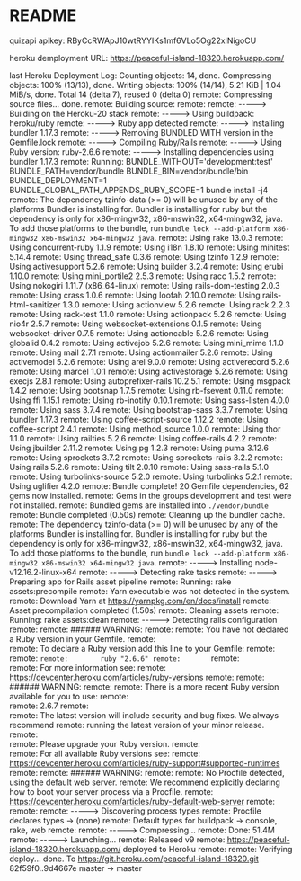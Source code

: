 # README

quizapi apikey: RByCcRWApJ10wtRYYIKs1mf6VLo5Og22xINigoCU

heroku demployment URL: https://peaceful-island-18320.herokuapp.com/

last Heroku Deployment Log:
Counting objects: 14, done.
Compressing objects: 100% (13/13), done.
Writing objects: 100% (14/14), 5.21 KiB | 1.04 MiB/s, done.
Total 14 (delta 7), reused 0 (delta 0)
remote: Compressing source files... done.
remote: Building source:
remote: 
remote: -----> Building on the Heroku-20 stack
remote: -----> Using buildpack: heroku/ruby
remote: -----> Ruby app detected
remote: -----> Installing bundler 1.17.3
remote: -----> Removing BUNDLED WITH version in the Gemfile.lock
remote: -----> Compiling Ruby/Rails
remote: -----> Using Ruby version: ruby-2.6.6
remote: -----> Installing dependencies using bundler 1.17.3
remote:        Running: BUNDLE_WITHOUT='development:test' BUNDLE_PATH=vendor/bundle BUNDLE_BIN=vendor/bundle/bin BUNDLE_DEPLOYMENT=1 BUNDLE_GLOBAL_PATH_APPENDS_RUBY_SCOPE=1 bundle install -j4
remote:        The dependency tzinfo-data (>= 0) will be unused by any of the platforms Bundler is installing for. Bundler is installing for ruby but the dependency is only for x86-mingw32, x86-mswin32, x64-mingw32, java. To add those platforms to the bundle, run `bundle lock --add-platform x86-mingw32 x86-mswin32 x64-mingw32 java`.
remote:        Using rake 13.0.3
remote:        Using concurrent-ruby 1.1.9
remote:        Using i18n 1.8.10
remote:        Using minitest 5.14.4
remote:        Using thread_safe 0.3.6
remote:        Using tzinfo 1.2.9
remote:        Using activesupport 5.2.6
remote:        Using builder 3.2.4
remote:        Using erubi 1.10.0
remote:        Using mini_portile2 2.5.3
remote:        Using racc 1.5.2
remote:        Using nokogiri 1.11.7 (x86_64-linux)
remote:        Using rails-dom-testing 2.0.3
remote:        Using crass 1.0.6
remote:        Using loofah 2.10.0
remote:        Using rails-html-sanitizer 1.3.0
remote:        Using actionview 5.2.6
remote:        Using rack 2.2.3
remote:        Using rack-test 1.1.0
remote:        Using actionpack 5.2.6
remote:        Using nio4r 2.5.7
remote:        Using websocket-extensions 0.1.5
remote:        Using websocket-driver 0.7.5
remote:        Using actioncable 5.2.6
remote:        Using globalid 0.4.2
remote:        Using activejob 5.2.6
remote:        Using mini_mime 1.1.0
remote:        Using mail 2.7.1
remote:        Using actionmailer 5.2.6
remote:        Using activemodel 5.2.6
remote:        Using arel 9.0.0
remote:        Using activerecord 5.2.6
remote:        Using marcel 1.0.1
remote:        Using activestorage 5.2.6
remote:        Using execjs 2.8.1
remote:        Using autoprefixer-rails 10.2.5.1
remote:        Using msgpack 1.4.2
remote:        Using bootsnap 1.7.5
remote:        Using rb-fsevent 0.11.0
remote:        Using ffi 1.15.1
remote:        Using rb-inotify 0.10.1
remote:        Using sass-listen 4.0.0
remote:        Using sass 3.7.4
remote:        Using bootstrap-sass 3.3.7
remote:        Using bundler 1.17.3
remote:        Using coffee-script-source 1.12.2
remote:        Using coffee-script 2.4.1
remote:        Using method_source 1.0.0
remote:        Using thor 1.1.0
remote:        Using railties 5.2.6
remote:        Using coffee-rails 4.2.2
remote:        Using jbuilder 2.11.2
remote:        Using pg 1.2.3
remote:        Using puma 3.12.6
remote:        Using sprockets 3.7.2
remote:        Using sprockets-rails 3.2.2
remote:        Using rails 5.2.6
remote:        Using tilt 2.0.10
remote:        Using sass-rails 5.1.0
remote:        Using turbolinks-source 5.2.0
remote:        Using turbolinks 5.2.1
remote:        Using uglifier 4.2.0
remote:        Bundle complete! 20 Gemfile dependencies, 62 gems now installed.
remote:        Gems in the groups development and test were not installed.
remote:        Bundled gems are installed into `./vendor/bundle`
remote:        Bundle completed (0.50s)
remote:        Cleaning up the bundler cache.
remote:        The dependency tzinfo-data (>= 0) will be unused by any of the platforms Bundler is installing for. Bundler is installing for ruby but the dependency is only for x86-mingw32, x86-mswin32, x64-mingw32, java. To add those platforms to the bundle, run `bundle lock --add-platform x86-mingw32 x86-mswin32 x64-mingw32 java`.
remote: -----> Installing node-v12.16.2-linux-x64
remote: -----> Detecting rake tasks
remote: -----> Preparing app for Rails asset pipeline
remote:        Running: rake assets:precompile
remote:        Yarn executable was not detected in the system.
remote:        Download Yarn at https://yarnpkg.com/en/docs/install
remote:        Asset precompilation completed (1.50s)
remote:        Cleaning assets
remote:        Running: rake assets:clean
remote: -----> Detecting rails configuration
remote: 
remote: ###### WARNING:
remote: 
remote:        You have not declared a Ruby version in your Gemfile.
remote:        
remote:        To declare a Ruby version add this line to your Gemfile:
remote:        
remote:        ```
remote:        ruby "2.6.6"
remote:        ```
remote:        
remote:        For more information see:
remote:          https://devcenter.heroku.com/articles/ruby-versions
remote: 
remote: ###### WARNING:
remote: 
remote:        There is a more recent Ruby version available for you to use:
remote:        
remote:        2.6.7
remote:        
remote:        The latest version will include security and bug fixes. We always recommend
remote:        running the latest version of your minor release.
remote:        
remote:        Please upgrade your Ruby version.
remote:        
remote:        For all available Ruby versions see:
remote:          https://devcenter.heroku.com/articles/ruby-support#supported-runtimes
remote: 
remote: ###### WARNING:
remote: 
remote:        No Procfile detected, using the default web server.
remote:        We recommend explicitly declaring how to boot your server process via a Procfile.
remote:        https://devcenter.heroku.com/articles/ruby-default-web-server
remote: 
remote: 
remote: -----> Discovering process types
remote:        Procfile declares types     -> (none)
remote:        Default types for buildpack -> console, rake, web
remote: 
remote: -----> Compressing...
remote:        Done: 51.4M
remote: -----> Launching...
remote:        Released v9
remote:        https://peaceful-island-18320.herokuapp.com/ deployed to Heroku
remote: 
remote: Verifying deploy... done.
To https://git.heroku.com/peaceful-island-18320.git
   82f59f0..9d4667e  master -> master